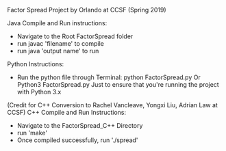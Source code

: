Factor Spread Project by Orlando at CCSF (Spring 2019)

Java Compile and Run instructions: 
- Navigate to the Root FactorSpread folder
- run javac 'filename' to compile
- run java 'output name' to run

Python Instructions:
- Run the python file through Terminal:
python FactorSpread.py
Or
Python3 FactorSpread.py
Just to ensure that you're running the project with Python 3.x

(Credit for C++ Conversion to Rachel Vancleave, Yongxi Liu, Adrian Law at CCSF)
C++ Compile and Run Instructions:
- Navigate to the FactorSpread_C++ Directory
- run 'make'
- Once compiled successfully, run './spread'